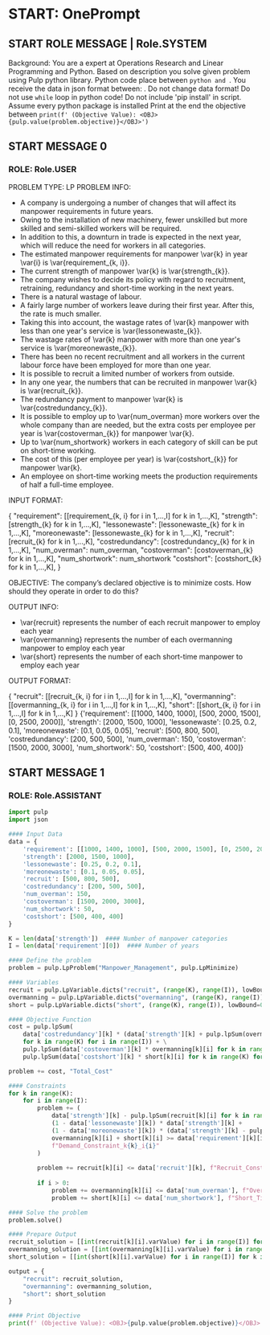 # START: OnePrompt 
## START ROLE MESSAGE | Role.SYSTEM 
Background: You are a expert at Operations Research and Linear Programming and Python. Based on description you solve given problem using Pulp python library. Python code place between ```python and ```. You receive the data in json format between: <DATA></DATA>. Do not change data format! Do not use `while` loop in python code! Do not include 'pip install' in script. Assume every python package is installed Print at the end the objective between <OBJ></OBJ> `print(f' (Objective Value): <OBJ>{pulp.value(problem.objective)}</OBJ>')`  
## START MESSAGE 0 
### ROLE: Role.USER
<DESCRIPTION>
PROBLEM TYPE: LP
PROBLEM INFO:

- A company is undergoing a number of changes that will affect its manpower requirements in future years. 
- Owing to the installation of new machinery, fewer unskilled but more skilled and semi-skilled workers will be required. 
- In addition to this, a downturn in trade is expected in the next year, which will reduce the need for workers in all categories.
- The estimated manpower requirements for manpower \var{k} in year \var{i} is \var{requirement_{k, i}}.
- The current strength of manpower \var{k} is \var{strength_{k}}.
- The company wishes to decide its policy with regard to recruitment, retraining, redundancy and short-time working in the next years.
- There is a natural wastage of labour. 
- A fairly large number of workers leave during their first year. After this, the rate is much smaller. 
- Taking this into account, the wastage rates of \var{k} manpower with less than one year's service is \var{lessonewaste_{k}}.
- The wastage rates of \var{k} manpower with more than one year's service is \var{moreonewaste_{k}}.
- There has been no recent recruitment and all workers in the current labour force have been employed for more than one year.
- It is possible to recruit a limited number of workers from outside. 
- In any one year, the numbers that can be recruited in manpower \var{k} is \var{recruit_{k}}.
- The redundancy payment to manpower \var{k} is \var{costredundancy_{k}}.
- It is possible to employ up to \var{num_overman} more workers over the whole company than are needed, but the extra costs per employee per year is \var{costoverman_{k}} for manpower \var{k}.
- Up to \var{num_shortwork} workers in each category of skill can be put on short-time working. 
- The cost of this (per employee per year) is \var{costshort_{k}} for manpower \var{k}.
- An employee on short-time working meets the production requirements of half a full-time employee.


INPUT FORMAT:

{
    "requirement": [[requirement_{k, i} for i in 1,...,I] for k in 1,...,K],
    "strength": [strength_{k} for k in 1,...,K],
    "lessonewaste": [lessonewaste_{k} for k in 1,...,K],
    "moreonewaste": [lessonewaste_{k} for k in 1,...,K],
    "recruit": [recruit_{k} for k in 1,...,K],
    "costredundancy": [costredundancy_{k} for k in 1,...,K],
    "num_overman": num_overman,
    "costoverman": [costoverman_{k} for k in 1,...,K],
    "num_shortwork": num_shortwork
    "costshort": [costshort_{k} for k in 1,...,K],
}


OBJECTIVE: The company’s declared objective is to minimize costs. How should they operate in order to do this?

OUTPUT INFO:

- \var{recruit} represents the number of each recruit manpower to employ each year
- \var{overmanning} represents the number of each overmanning manpower to employ each year
- \var{short} represents the number of each short-time manpower to employ each year

OUTPUT FORMAT:

{
    "recruit": [[recruit_{k, i} for i in 1,...,I] for k in 1,...,K],
    "overmanning": [[overmanning_{k, i} for i in 1,...,I] for k in 1,...,K],
    "short": [[short_{k, i} for i in 1,...,I] for k in 1,...,K]
}
</DESCRIPTION>
<DATA>
{'requirement': [[1000, 1400, 1000], [500, 2000, 1500], [0, 2500, 2000]], 'strength': [2000, 1500, 1000], 'lessonewaste': [0.25, 0.2, 0.1], 'moreonewaste': [0.1, 0.05, 0.05], 'recruit': [500, 800, 500], 'costredundancy': [200, 500, 500], 'num_overman': 150, 'costoverman': [1500, 2000, 3000], 'num_shortwork': 50, 'costshort': [500, 400, 400]}</DATA>


## START MESSAGE 1 
### ROLE: Role.ASSISTANT
```python
import pulp
import json

#### Input Data
data = {
    'requirement': [[1000, 1400, 1000], [500, 2000, 1500], [0, 2500, 2000]],
    'strength': [2000, 1500, 1000],
    'lessonewaste': [0.25, 0.2, 0.1],
    'moreonewaste': [0.1, 0.05, 0.05],
    'recruit': [500, 800, 500],
    'costredundancy': [200, 500, 500],
    'num_overman': 150,
    'costoverman': [1500, 2000, 3000],
    'num_shortwork': 50,
    'costshort': [500, 400, 400]
}

K = len(data['strength'])  #### Number of manpower categories
I = len(data['requirement'][0])  #### Number of years

#### Define the problem
problem = pulp.LpProblem("Manpower_Management", pulp.LpMinimize)

#### Variables
recruit = pulp.LpVariable.dicts("recruit", (range(K), range(I)), lowBound=0, upBound=None, cat='Integer')
overmanning = pulp.LpVariable.dicts("overmanning", (range(K), range(I)), lowBound=0, upBound=None, cat='Integer')
short = pulp.LpVariable.dicts("short", (range(K), range(I)), lowBound=0, upBound=None, cat='Integer')

#### Objective Function
cost = pulp.lpSum(
    data['costredundancy'][k] * (data['strength'][k] + pulp.lpSum(overmanning[k][i] for i in range(I)) - data['requirement'][k][i]) 
    for k in range(K) for i in range(I)) + \
    pulp.lpSum(data['costoverman'][k] * overmanning[k][i] for k in range(K) for i in range(I)) + \
    pulp.lpSum(data['costshort'][k] * short[k][i] for k in range(K) for i in range(I))

problem += cost, "Total_Cost"

#### Constraints
for k in range(K):
    for i in range(I):
        problem += (
            data['strength'][k] - pulp.lpSum(recruit[k][i] for k in range(K)) +
            (1 - data['lessonewaste'][k]) * data['strength'][k] +
            (1 - data['moreonewaste'][k]) * (data['strength'][k] - pulp.lpSum(recruit[k][i-1] for i in range(1, I))) - 
            overmanning[k][i] + short[k][i] >= data['requirement'][k][i],
            f"Demand_Constraint_k{k}_i{i}"
        )
        
        problem += recruit[k][i] <= data['recruit'][k], f"Recruit_Constraint_k{k}_i{i}"
        
        if i > 0:
            problem += overmanning[k][i] <= data['num_overman'], f"Overmanning_Constraint_k{k}_i{i}"
            problem += short[k][i] <= data['num_shortwork'], f"Short_Time_Constraint_k{k}_i{i}"

#### Solve the problem
problem.solve()

#### Prepare Output
recruit_solution = [[int(recruit[k][i].varValue) for i in range(I)] for k in range(K)]
overmanning_solution = [[int(overmanning[k][i].varValue) for i in range(I)] for k in range(K)]
short_solution = [[int(short[k][i].varValue) for i in range(I)] for k in range(K)]

output = {
    "recruit": recruit_solution,
    "overmanning": overmanning_solution,
    "short": short_solution
}

#### Print Objective
print(f' (Objective Value): <OBJ>{pulp.value(problem.objective)}</OBJ>')
```

